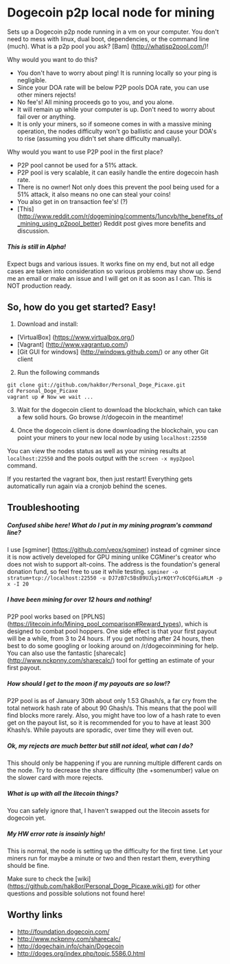 Dogecoin p2p local node for mining
==================================

Sets up a Dogecoin p2p node running in a vm on your computer. You don't need to mess with linux, dual boot, dependencies, or the command line (much). What is a p2p pool you ask? [Bam] (http://whatisp2pool.com/)!

Why would you want to do this?
- You don't have to worry about ping! It is running locally so your ping is negligible.
- Since your DOA rate will be below P2P pools DOA rate, you can use other miners rejects!
- No fee's! All mining proceeds go to you, and you alone.
- It will remain up while your computer is up. Don't need to worry about fail over or anything.
- It is only your miners, so if someone comes in with a massive mining operation, the nodes difficulty won't go ballistic and cause your DOA's to rise (assuming you didn't set share difficulty manually).

Why would you want to use P2P pool in the first place?
- P2P pool cannot be used for a 51% attack.
- P2P pool is very scalable, it can easily handle the entire dogecoin hash rate.
- There is no owner! Not only does this prevent the pool being used for a 51% attack, it also means no one can steal your coins!
- You also get in on transaction fee's! (?)
- [This] (http://www.reddit.com/r/dogemining/comments/1uncvb/the_benefits_of_mining_using_p2pool_better) Reddit post gives more benefits and discussion.


##### This is still in Alpha!
 Expect bugs and various issues. It works fine on my end, but not all edge cases are taken into consideration so various problems may show up. Send me an email or make an issue and I will get on it as soon as I can. This is NOT production ready.


So, how do you get started? Easy!
---------------------------------
1) Download and install:
- [VirtualBox] (https://www.virtualbox.org/)
- [Vagrant] (http://www.vagrantup.com/)
- [Git GUI for windows] (http://windows.github.com/) or any other Git client
 
2) Run the following commands
```Batchfile
git clone git://github.com/hak8or/Personal_Doge_Picaxe.git
cd Personal_Doge_Picaxe
vagrant up # Now we wait ...
```
3) Wait for the dogecoin client to download the blockchain, which can take a few solid hours. Go browse /r/dogecoin in the meantime!

4) Once the dogecoin client is done downloading the blockchain, you can point your miners to your new local node by using ```localhost:22550```

You can view the nodes status as well as your mining results at ```localhost:22550``` and the pools output with the ```screen -x myp2pool``` command.

If you restarted the vagrant box, then just restart! Everything gets automatically run again via a cronjob behind the scenes.


Troubleshooting
---------------
##### *Confused shibe here!* What do I put in my mining program's command line? 
I use [sgminer] (https://github.com/veox/sgminer) instead of cgminer since it is now actively developed for GPU mining unlike CGMiner's creator who does not wish to support alt-coins. The address is the foundation's general donation fund, so feel free to use it while testing.
``` sgminer -o stratum+tcp://localhost:22550 -u DJ7zB7c5BsB9UJLy1rKQtY7c6CQfGiaRLM -p x -I 20 ```


##### I have been mining for over 12 hours and nothing!
P2P pool works based on [PPLNS] (https://litecoin.info/Mining_pool_comparison#Reward_types), which is designed to combat pool hoppers. One side effect is that your first payout will be a while, from 3 to 24 hours. If you get nothing after 24 hours, then best to do some googling or looking around on /r/dogecoinmining for help. You can also use the fantastic [sharecalc] (http://www.nckpnny.com/sharecalc/) tool for getting an estimate of your first payout.


##### How should I get to the moon if my payouts are so low!?
P2P pool is as of January 30th about only 1.53 Ghash/s, a far cry from the total network hash rate of about 90 Ghash/s. This means that the pool will find blocks more rarely. Also, you might have too low of a hash rate to even get on the payout list, so it is recommended for you to have at least 300 Khash/s. While payouts are sporadic, over time they will even out.


##### Ok, my rejects are much better but still not ideal, what can I do?
This should only be happening if you are running multiple different cards on the node. Try to decrease the share difficulty (the +somenumber) value on the slower card with more rejects.


##### What is up with all the litecoin things? 
You can safely ignore that, I haven't swapped out the litecoin assets for dogecoin yet.


##### My HW error rate is insainly high!
This is normal, the node is setting up the difficulty for the first time. Let your miners run for maybe a minute or two and then restart them, everything should be fine.


Make sure to check the [wiki] (https://github.com/hak8or/Personal_Doge_Picaxe.wiki.git) for other questions and possible solutions not found here!


Worthy links
------------
- http://foundation.dogecoin.com/
- http://www.nckpnny.com/sharecalc/
- http://dogechain.info/chain/Dogecoin
- http://doges.org/index.php/topic,5586.0.html



